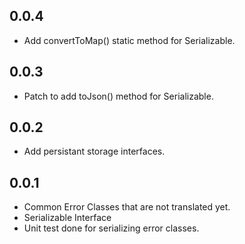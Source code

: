 ## 0.0.4
- Add convertToMap() static method for Serializable.

## 0.0.3

- Patch to add toJson() method for Serializable.

## 0.0.2
- Add persistant storage interfaces.

## 0.0.1

- Common Error Classes that are not translated yet.
- Serializable Interface
- Unit test done for serializing error classes.
